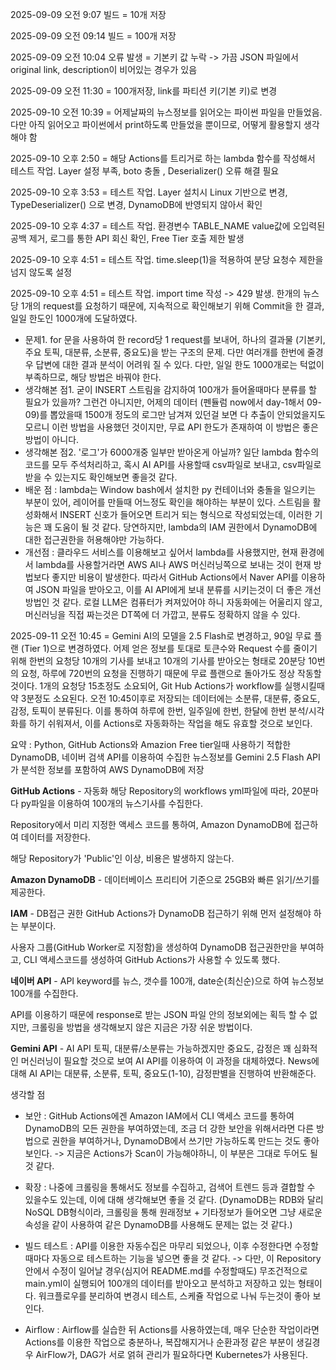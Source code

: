 2025-09-09 오전 9:07 빌드 = 10개 저장

2025-09-09 오전 09:14 빌드 = 100개 저장

2025-09-09 오전 10:04 오류 발생 = 기본키 값 누락 -> 가끔 JSON 파일에서 original link, description이 비어있는 경우가 있음

2025-09-09 오전 11:30 = 100개저장, link를 파티션 키(기본 키)로 변경

2025-09-10 오전 10:39 = 어제날짜의 뉴스정보를 읽어오는 파이썬 파일을 만들었음. 다만 아직 읽어오고 파이썬에서 print하도록 만들었을 뿐이므로, 어떻게 활용할지 생각해야 함

2025-09-10 오후 2:50 = 해당 Actions를 트리거로 하는 lambda 함수를 작성해서 테스트 작업. Layer 설정 부족, boto 충돌 , Deserializer() 오류 해결 필요

2025-09-10 오후 3:53 = 테스트 작업. Layer 설치시 Linux 기반으로 변경, TypeDeserializer() 으로 변경,  DynamoDB에 반영되지 않아서 확인

2025-09-10 오후 4:37 = 테스트 작업. 환경변수 TABLE_NAME value값에 오입력된 공백 제거, 로그를 통한 API 회신 확인, Free Tier 호출 제한 발생

2025-09-10 오후 4:51 = 테스트 작업. time.sleep(1)을 적용하여 분당 요청수 제한을 넘지 않도록 설정

2025-09-10 오후 4:51 =  테스트 작업. import time 작성 -> 429 발생. 한개의 뉴스당 1개의 request를 요청하기 때문에, 지속적으로 확인해보기 위해 Commit을 한 결과, 일일 한도인 1000개에 도달하였다.

- 문제1. for 문을 사용하여 한 record당 1 request를 보내어, 하나의 결과물 (기본키, 주요 토픽, 대분류, 소분류, 중요도)을 받는 구조의 문제. 다만 여러개를 한번에 줄경우 답변에 대한 결과 분석이 어려워 질 수 있다. 다만, 일일 한도 1000개로는 턱없이 부족하므로, 해당 방법은 바꿔야 한다.
- 생각해본 점1. 굳이 INSERT 스트림을 감지하여 100개가 들어올때마다 분류를 할 필요가 있을까? 그런건 아니지만, 어제의 데이터 (펜듈럼 now에서 day-1해서 09-09)를 뽑았을때 1500개 정도의 로그만 남겨져 있던걸 보면 다 추출이 안되었을지도 모르니 이런 방법을 사용했던 것이지만, 무료 API 한도가 존재하여 이 방법은 좋은 방법이 아니다.
- 생각해본 점2. '로그'가 6000개중 일부만 받아온게 아닐까? 일단 lambda 함수의 코드를 모두 주석처리하고, 혹시 AI API를 사용할때 csv파일로 보내고, csv파일로 받을 수 있는지도 확인해보면 좋을것 같다. 
- 배운 점 : lambda는 Window bash에서 설치한 py 컨테이너와 충돌을 일으키는 부분이 있어, 레이어를 만들때 어느정도 확인을 해야하는 부분이 있다. 스트림을 활성화해서 INSERT 신호가 들어오면 트리거 되는 형식으로 작성되었는데, 이러한 기능은 꽤 도움이 될 것 같다. 당연하지만, lambda의 IAM 권한에서 DynamoDB에 대한 접근권한을 허용해야만 가능하다.
- 개선점 : 클라우드 서비스를 이용해보고 싶어서 lambda를 사용했지만, 현재 환경에서 lambda를 사용할거라면 AWS AI나 AWS 머신러닝쪽으로 보내는 것이 현재 방법보다 좋지만 비용이 발생한다. 따라서 GitHub Actions에서 Naver API를 이용하여 JSON 파일을 받아오고, 이를 AI API에게 보내 분류를 시키는것이 더 좋은 개선 방법인 것 같다. 로컬 LLM은 컴퓨터가 켜져있어야 하니 자동화에는 어울리지 않고, 머신러닝을 직접 짜는것은 DT쪽에 더 가깝고, 분류도 정확하지 않을 수 있다.

2025-09-11 오전 10:45 = Gemini AI의 모델을 2.5 Flash로 변경하고, 90일 무료 플랜 (Tier 1)으로 변경하였다. 어제 얻은 정보를 토대로 토큰수와 Request 수를 줄이기 위해 한번의 요청당 10개의 기사를 보내고 10개의 기사를 받아오는 형태로 20분당 10번의 요청, 하루에 720번의 요청을 진행하기 때문에 무료 플랜으로 돌아가도 정상 작동할 것이다. 1개의 요청당 15초정도 소요되어, Git Hub Actions가 workflow를 실행시킬때 약 3분정도 소요된다. 오전 10:45이후로 저장되는 데이터에는 소분류, 대분류, 중요도, 감정, 토픽이 분류된다. 이를 통하여 하루에 한번, 일주일에 한번, 한달에 한번 분석/시각화를 하기 쉬워져서, 이를 Actions로 자동화하는 작업을 해도 유효할 것으로 보인다.


요약 : Python, GitHub Actions와 Amazion Free tier일때 사용하기 적합한 DynamoDB, 네이버 검색 API를 이용하여 수집한 뉴스정보를 Gemini 2.5 Flash API가 분석한 정보를 포함하여 AWS DynamoDB에 저장

**GitHub Actions** - 자동화
해당 Repository의 workflows yml파일에 따라, 20분마다 py파일을 이용하여 100개의 뉴스기사를 수집한다.

Repository에서 미리 지정한 액세스 코드를 통하여, Amazon DynamoDB에 접근하여 데이터를 저장한다.

해당 Repository가 'Public'인 이상, 비용은 발생하지 않는다. 


**Amazon DynamoDB** - 데이터베이스 
프리티어 기준으로 25GB와 빠른 읽기/쓰기를 제공한다.


**IAM** - DB접근 권한
GitHub Actions가 DynamoDB 접근하기 위해 먼저 설정해야 하는 부분이다.


사용자 그룹(GitHub Worker로 지정함)을 생성하여 DynamoDB 접근권한만을 부여하고, CLI 액세스코드를 생성하여 GitHub Actions가 사용할 수 있도록 했다.


**네이버 API** - API
keyword를 뉴스, 갯수를 100개, date순(최신순)으로 하여 뉴스정보 100개를 수집한다.

API를 이용하기 때문에 response로 받는 JSON 파일 안의 정보외에는 획득 할 수 없지만, 크롤링을 방법을 생각해보지 않은 지금은 가장 쉬운 방법이다.

**Gemini API** - AI API
토픽, 대분류/소분류는 가능하겠지만 중요도, 감정은 꽤 심화적인 머신러닝이 필요할 것으로 보여 AI API를 이용하여 이 과정을 대체하였다. News에 대해 AI API는 대분류, 소분류, 토픽, 중요도(1-10), 감정판별을 진행하여 반환해준다.




생각할 점
- 보안 : GitHub Actions에겐 Amazon IAM에서 CLI 액세스 코드를 통하여 DynamoDB의 모든 권한을 부여하였는데, 조금 더 강한 보안을 위해서라면 다른 방법으로 권한을 부여하거나, DynamoDB에서 쓰기만 가능하도록 만드는 것도 좋아보인다. -> 지금은 Actions가 Scan이 가능해야하니, 이 부분은 그대로 두어도 될 것 같다. 

- 확장 : 나중에 크롤링을 통해서도 정보를 수집하고, 검색어 트렌드 등과 결합할 수 있을수도 있는데, 이에 대해 생각해보면 좋을 것 같다. (DynamoDB는 RDB와 달리 NoSQL DB형식이라, 크롤링을 통해 원래정보 + 기타정보가 들어오면 그냥 새로운 속성을 같이 사용하여 같은 DynamoDB를 사용해도 문제는 없는 것 같다.)

- 빌드 테스트 : API를 이용한 자동수집은 마무리 되었으나, 이후 수정한다면 수정할때마다 자동으로 테스트하는 기능을 넣으면 좋을 것 같다. -> 다만, 이 Repository 안에서 수정이 일어날 경우(심지어 README.md를 수정할때도) 무조건적으로 main.yml이 실행되어 100개의 데이터를 받아오고 분석하고 저장하고 있는 형태이다. 워크플로우를 분리하여 변경시 테스트, 스케쥴 작업으로 나눠 두는것이 좋아 보인다.

- Airflow : Airflow를 실습한 뒤 Actions를 사용하였는데, 매우 단순한 작업이라면 Actions를 이용한 작업으로 충분하나, 복잡해지거나 순환과정 같은 부분이 생길경우 AirFlow가, DAG가 서로 얽혀 관리가 필요하다면 Kubernetes가 사용된다. 


